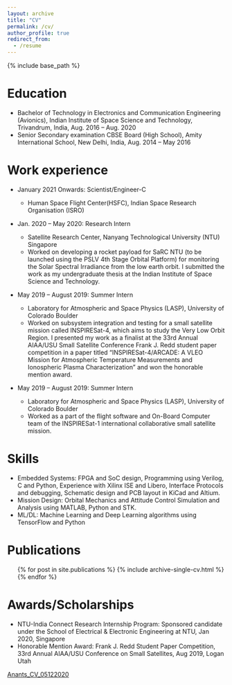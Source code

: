 ```yaml
---
layout: archive
title: "CV"
permalink: /cv/
author_profile: true
redirect_from:
  - /resume
---
```


{% include base_path %}

Education
======
* Bachelor of Technology in Electronics and Communication Engineering (Avionics), Indian Institute of Space Science and Technology, Trivandrum, India, Aug. 2016 – Aug. 2020
* Senior Secondary examination CBSE Board (High School), Amity International School, New Delhi, India, Aug. 2014 – May 2016

Work experience
======
* January 2021 Onwards: Scientist/Engineer-C
  * Human Space Flight Center(HSFC), Indian Space Research Organisation (ISRO) 

* Jan. 2020 – May 2020: Research Intern
  * Satellite Research Center, Nanyang Technological University (NTU) Singapore
  * Worked on developing a rocket payload for SaRC NTU (to be launched using the PSLV 4th Stage Orbital Platform) for monitoring the Solar Spectral Irradiance from the low earth orbit. I submitted the work as my undergraduate thesis at the Indian Institute of Space Science and Technology.

* May 2019 – August 2019: Summer Intern
  * Laboratory for Atmospheric and Space Physics (LASP), University of Colorado Boulder
  * Worked on subsystem integration and testing for a small satellite mission called INSPIRESat-4, which aims to study the Very Low Orbit Region. I presented my work as a finalist at the 33rd Annual AIAA/USU Small Satellite Conference Frank J. Redd student paper competition in a paper titled “INSPIRESat-4/ARCADE: A VLEO Mission for Atmospheric Temperature Measurements and Ionospheric Plasma Characterization” and won the honorable mention award.

* May 2019 – August 2019: Summer Intern
  * Laboratory for Atmospheric and Space Physics (LASP), University of Colorado Boulder
  * Worked as a part of the flight software and On-Board Computer team of the INSPIRESat-1 international collaborative small satellite mission.
 
Skills
======
* Embedded Systems: FPGA and SoC design, Programming using Verilog, C and Python, Experience with Xilinx ISE and Libero, Interface Protocols and debugging, Schematic design and PCB layout in KiCad and
Altium. 
* Mission Design: Orbital Mechanics and Attitude Control Simulation and Analysis using MATLAB, Python and STK. 
* ML/DL: Machine Learning and Deep Learning algorithms using TensorFlow and Python


Publications
======
  <ul>{% for post in site.publications %}
    {% include archive-single-cv.html %}
  {% endfor %}</ul>
  
Awards/Scholarships
======
* NTU-India Connect Research Internship Program: Sponsored candidate under the School of Electrical & Electronic Engineering at NTU, Jan 2020, Singapore
* Honorable Mention Award: Frank J. Redd Student Paper Competition, 33rd Annual AIAA/USU Conference on Small Satellites, Aug 2019, Logan Utah
  
[Anants_CV_05122020](http://anant-infinity.github.io/files/Anants_CV_05122020.pdf)
  
